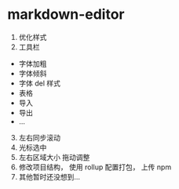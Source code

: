 # markdown-editor

1. 优化样式
2. 工具栏

- 字体加粗
- 字体倾斜
- 字体 del 样式
- 表格
- 导入
- 导出
- ...

3. 左右同步滚动
4. 光标选中
5. 左右区域大小 拖动调整
6. 修改项目结构， 使用 rollup 配置打包， 上传 npm
7. 其他暂时还没想到...
